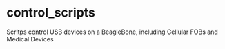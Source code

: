 control_scripts
===============

Scritps control USB devices on a BeagleBone, including Cellular FOBs and Medical Devices